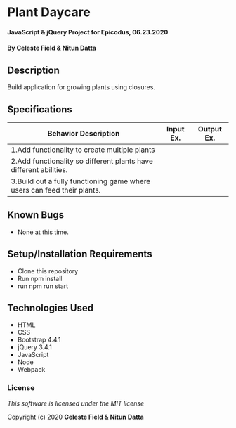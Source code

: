 # Plant Daycare

#### JavaScript & jQuery Project for Epicodus, 06.23.2020

#### By **Celeste Field & Nitun Datta**

## Description

Build application for growing plants using closures. 

## Specifications

|   Behavior Description   |  Input Ex.   |        Output Ex.        |
|------------------------------|--------------|--------------------------|
| 1.Add functionality to create multiple plants
| 2.Add functionality so different plants have different abilities.
| 3.Build out a fully functioning game where users can feed their plants.

## Known Bugs
* None at this time.


## Setup/Installation Requirements

* Clone this repository
* Run npm install
* run npm run start

## Technologies Used

* HTML
* CSS
* Bootstrap 4.4.1
* jQuery 3.4.1
* JavaScript
* Node
* Webpack


### License

*This software is licensed under the MIT license*

Copyright (c) 2020 **Celeste Field & Nitun Datta**